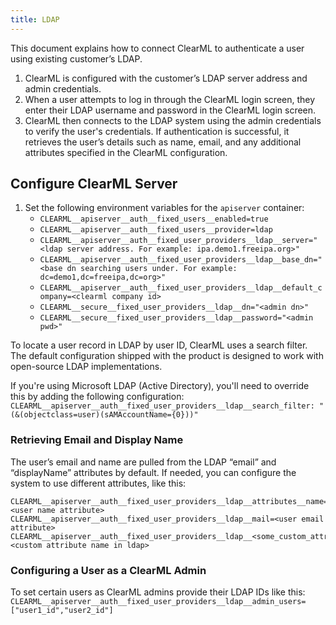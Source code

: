 ```yaml
---
title: LDAP
---
```


This document explains how to connect ClearML to authenticate a user using existing customer’s LDAP.

1. ClearML is configured with the customer’s LDAP server address and admin credentials.
1. When a user attempts to log in through the ClearML login screen, they enter their LDAP username and password in the ClearML login screen.
1. ClearML then connects to the LDAP system using the admin credentials to verify the user's credentials. If authentication is successful, it retrieves the user’s details  such as name, email, and any additional attributes specified in the ClearML configuration.

## Configure ClearML Server
1. Set the following environment variables for the `apiserver` container:
   * `CLEARML__apiserver__auth__fixed_users__enabled=true`
   * `CLEARML__apiserver__auth__fixed_users__provider=ldap` 
   * `CLEARML__apiserver__auth__fixed_user_providers__ldap__server="<ldap server address. For example: ipa.demo1.freeipa.org>"`
   * `CLEARML__apiserver__auth__fixed_user_providers__ldap__base_dn="<base dn searching users under. For example: dc=demo1,dc=freeipa,dc=org>"`
   * `CLEARML__apiserver__auth__fixed_user_providers__ldap__default_company=<clearml company id>`
   * `CLEARML__secure__fixed_user_providers__ldap__dn="<admin dn>"`
   * `CLEARML__secure__fixed_user_providers__ldap__password="<admin pwd>"`

To locate a user record in LDAP by user ID, ClearML uses a search filter. The default configuration shipped with the
product is designed to work with open-source LDAP implementations.

If you're using Microsoft LDAP (Active Directory), you'll need to override this by adding the following configuration:
`CLEARML__apiserver__auth__fixed_user_providers__ldap__search_filter: "(&(objectclass=user)(sAMAccountName={0}))"`

### Retrieving Email and Display Name
The user’s email and name are pulled from the LDAP “email” and “displayName” attributes by default.
If needed, you can configure the system to use different attributes, like this:
```
CLEARML__apiserver__auth__fixed_user_providers__ldap__attributes__name=<user name attribute>
CLEARML__apiserver__auth__fixed_user_providers__ldap__mail=<user email attribute>
CLEARML__apiserver__auth__fixed_user_providers__ldap__<some_custom_attrib>=<custom attribute name in ldap>
```

### Configuring a User as a ClearML Admin
To set certain users as ClearML admins provide their LDAP IDs like this:
`CLEARML__apiserver__auth__fixed_user_providers__ldap__admin_users=["user1_id","user2_id"]`